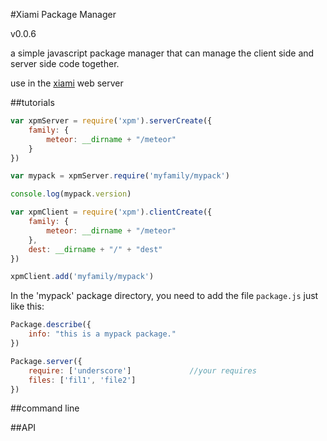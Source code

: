 #Xiami Package Manager

v0.0.6

a simple javascript package manager that can manage the client side and server side code together.

use in the [xiami](https://github.com/xiamidaxia/xiami) web server

##tutorials

```javascript
var xpmServer = require('xpm').serverCreate({
    family: {
        meteor: __dirname + "/meteor"
    }
})

var mypack = xpmServer.require('myfamily/mypack')

console.log(mypack.version)

```

```javascript
var xpmClient = require('xpm').clientCreate({
    family: {
        meteor: __dirname + "/meteor"
    },
    dest: __dirname + "/" + "dest"
})

xpmClient.add('myfamily/mypack')

```

In the 'mypack' package directory, you need to add the file `package.js` just like this:

```javascript
Package.describe({
    info: "this is a mypack package."
})

Package.server({
    require: ['underscore']             //your requires
    files: ['fil1', 'file2']
})

```

##command line


##API

